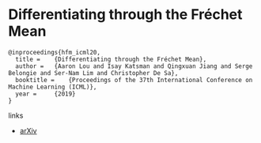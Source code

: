# Differentiating through the Fréchet Mean

```
@inproceedings{hfm_icml20,
  title = 	 {Differentiating through the Fréchet Mean},
  author = 	 {Aaron Lou and Isay Katsman and Qingxuan Jiang and Serge Belongie and Ser-Nam Lim and Christopher De Sa},
  booktitle = 	 {Proceedings of the 37th International Conference on Machine Learning (ICML)},
  year = 	 {2019}
}
```

links
- [arXiv](https://arxiv.org/abs/2003.00335)
